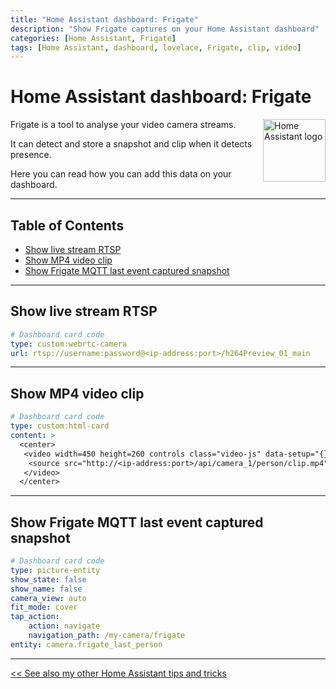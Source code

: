 ```yaml
---
title: "Home Assistant dashboard: Frigate"
description: "Show Frigate captures on your Home Assistant dashboard"
categories: [Home Assistant, Frigate]
tags: [Home Assistant, dashboard, lovelace, Frigate, clip, video]
---
```


# Home Assistant dashboard: Frigate

<a href="index"><img src="images/home_assistant_logo.png" style="float: right;" alt="Home Assistant logo" height="100px"></a>
Frigate is a tool to analyse your video camera streams.

It can detect and store a snapshot and clip when it detects presence.

Here you can read how you can add this data on your dashboard.

---
## Table of Contents
<!-- TOC -->
  * [Show live stream RTSP](#show-live-stream-rtsp)
  * [Show MP4 video clip](#show-mp4-video-clip)
  * [Show Frigate MQTT last event captured snapshot](#show-frigate-mqtt-last-event-captured-snapshot)
<!-- TOC -->

---

## Show live stream RTSP

```yaml
# Dashboard card code
type: custom:webrtc-camera
url: rtsp://username:password@<ip-address:port>/h264Preview_01_main
```

---
## Show MP4 video clip

```yaml
# Dashboard card code
type: custom:html-card
content: >
  <center>
   <video width=450 height=260 controls class="video-js" data-setup="{}"> 
    <source src="http://<ip-address:port>/api/camera_1/person/clip.mp4" type="video/mp4">
   </video>
  </center>
```

---
## Show Frigate MQTT last event captured snapshot

```yaml
# Dashboard card code
type: picture-entity
show_state: false
show_name: false
camera_view: auto
fit_mode: cover
tap_action:
    action: navigate
    navigation_path: /my-camera/frigate
entity: camera.frigate_last_person
```

---

[<< See also my other Home Assistant tips and tricks](index)